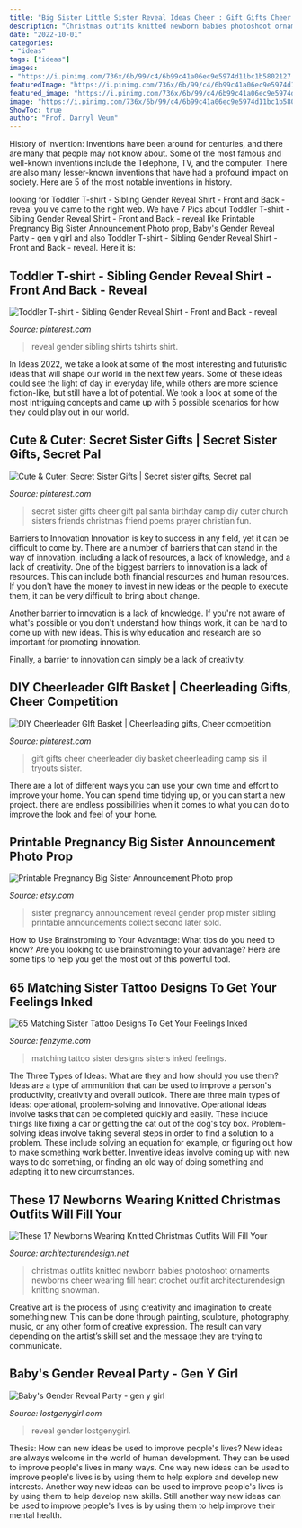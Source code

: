 ```yaml
---
title: "Big Sister Little Sister Reveal Ideas Cheer : Gift Gifts Cheer Cheerleader Diy Basket Cheerleading Camp Sis Lil Tryouts Sister"
description: "Christmas outfits knitted newborn babies photoshoot ornaments newborns cheer wearing fill heart crochet outfit architecturendesign knitting snowman"
date: "2022-10-01"
categories:
- "ideas"
tags: ["ideas"]
images:
- "https://i.pinimg.com/736x/6b/99/c4/6b99c41a06ec9e5974d11bc1b5802127.jpg"
featuredImage: "https://i.pinimg.com/736x/6b/99/c4/6b99c41a06ec9e5974d11bc1b5802127.jpg"
featured_image: "https://i.pinimg.com/736x/6b/99/c4/6b99c41a06ec9e5974d11bc1b5802127.jpg"
image: "https://i.pinimg.com/736x/6b/99/c4/6b99c41a06ec9e5974d11bc1b5802127.jpg"
ShowToc: true
author: "Prof. Darryl Veum"
---
```



History of invention:
Inventions have been around for centuries, and there are many that people may not know about. Some of the most famous and well-known inventions include the Telephone, TV, and the computer. There are also many lesser-known inventions that have had a profound impact on society. Here are 5 of the most notable inventions in history.

	

		
looking for Toddler T-shirt - Sibling Gender Reveal Shirt - Front and Back - reveal you've came to the right web. We have 7 Pics about Toddler T-shirt - Sibling Gender Reveal Shirt - Front and Back - reveal like Printable Pregnancy Big Sister Announcement Photo prop, Baby&#039;s Gender Reveal Party - gen y girl and also Toddler T-shirt - Sibling Gender Reveal Shirt - Front and Back - reveal. Here it is:
		
    
## Toddler T-shirt - Sibling Gender Reveal Shirt - Front And Back - Reveal

<img loading=lazy src="https://i.pinimg.com/736x/6b/99/c4/6b99c41a06ec9e5974d11bc1b5802127.jpg" onerror="this.onerror=null;this.src='https://tse1.mm.bing.net/th?id=OIP.yNA3JvYVNFBmHIgCwoM2XQHaHa&amp;pid=15.1';" alt="Toddler T-shirt - Sibling Gender Reveal Shirt - Front and Back - reveal">

_Source: pinterest.com_

>reveal gender sibling shirts tshirts shirt. 

	

In Ideas 2022, we take a look at some of the most interesting and futuristic ideas that will shape our world in the next few years. Some of these ideas could see the light of day in everyday life, while others are more science fiction-like, but still have a lot of potential. We took a look at some of the most intriguing concepts and came up with 5 possible scenarios for how they could play out in our world.

    
## Cute &amp; Cuter: Secret Sister Gifts | Secret Sister Gifts, Secret Pal

<img loading=lazy src="https://i.pinimg.com/originals/8b/6d/1a/8b6d1a6bc4a81c216dea5f93c0e0fe84.jpg" onerror="this.onerror=null;this.src='https://tse3.mm.bing.net/th?id=OIP.x5kHHpr0FWSNhLW9-D1OYwHaJ4&amp;pid=15.1';" alt="Cute &amp; Cuter: Secret Sister Gifts | Secret sister gifts, Secret pal">

_Source: pinterest.com_

>secret sister gifts cheer gift pal santa birthday camp diy cuter church sisters friends christmas friend poems prayer christian fun. 

	

Barriers to Innovation
Innovation is key to success in any field, yet it can be difficult to come by. There are a number of barriers that can stand in the way of innovation, including a lack of resources, a lack of knowledge, and a lack of creativity.
One of the biggest barriers to innovation is a lack of resources. This can include both financial resources and human resources. If you don't have the money to invest in new ideas or the people to execute them, it can be very difficult to bring about change.

Another barrier to innovation is a lack of knowledge. If you're not aware of what's possible or you don't understand how things work, it can be hard to come up with new ideas. This is why education and research are so important for promoting innovation.

Finally, a barrier to innovation can simply be a lack of creativity.

    
## DIY Cheerleader GIft Basket | Cheerleading Gifts, Cheer Competition

<img loading=lazy src="https://i.pinimg.com/originals/97/d7/ad/97d7ad46435fb967e45ce36815136119.jpg" onerror="this.onerror=null;this.src='https://tse1.mm.bing.net/th?id=OIP.MewwyEcUccd1awwsLEY-CgHaJ6&amp;pid=15.1';" alt="DIY Cheerleader GIft Basket | Cheerleading gifts, Cheer competition">

_Source: pinterest.com_

>gift gifts cheer cheerleader diy basket cheerleading camp sis lil tryouts sister. 

	

There are a lot of different ways you can use your own time and effort to improve your home. You can spend time tidying up, or you can start a new project. there are endless possibilities when it comes to what you can do to improve the look and feel of your home.

    
## Printable Pregnancy Big Sister Announcement Photo Prop

<img loading=lazy src="https://img1.etsystatic.com/071/1/7903879/il_570xN.820817989_mfwp.jpg" onerror="this.onerror=null;this.src='https://tse2.mm.bing.net/th?id=OIP.XLGaWFEe8NsBgnH3q-IXWgHaLH&amp;pid=15.1';" alt="Printable Pregnancy Big Sister Announcement Photo prop">

_Source: etsy.com_

>sister pregnancy announcement reveal gender prop mister sibling printable announcements collect second later sold. 

	

How to Use Brainstroming to Your Advantage: What tips do you need to know?
Are you looking to use brainstroming to your advantage? Here are some tips to help you get the most out of this powerful tool.

    
## 65 Matching Sister Tattoo Designs To Get Your Feelings Inked

<img loading=lazy src="http://www.fenzyme.com/wp-content/uploads/2016/09/Matching-Sister-Tattoo-Designs-19.jpg" onerror="this.onerror=null;this.src='https://tse1.mm.bing.net/th?id=OIP.z4URE-7Ng8e72IeVT5tCggDMEy&amp;pid=15.1';" alt="65 Matching Sister Tattoo Designs To Get Your Feelings Inked">

_Source: fenzyme.com_

>matching tattoo sister designs sisters inked feelings. 

	

The Three Types of Ideas: What are they and how should you use them?
Ideas are a type of ammunition that can be used to improve a person's productivity, creativity and overall outlook. There are three main types of ideas: operational, problem-solving and innovative.
Operational ideas involve tasks that can be completed quickly and easily. These include things like fixing a car or getting the cat out of the dog's toy box. Problem-solving ideas involve taking several steps in order to find a solution to a problem. These include solving an equation for example, or figuring out how to make something work better. Inventive ideas involve coming up with new ways to do something, or finding an old way of doing something and adapting it to new circumstances.

    
## These 17 Newborns Wearing Knitted Christmas Outfits Will Fill Your

<img loading=lazy src="https://cdn.architecturendesign.net/wp-content/uploads/2015/12/AD-Knitted-Christmas-Baby-Outfits-13.jpg" onerror="this.onerror=null;this.src='https://tse2.mm.bing.net/th?id=OIP.vzJZvN6rehALg17HX93ymwHaF7&amp;pid=15.1';" alt="These 17 Newborns Wearing Knitted Christmas Outfits Will Fill Your">

_Source: architecturendesign.net_

>christmas outfits knitted newborn babies photoshoot ornaments newborns cheer wearing fill heart crochet outfit architecturendesign knitting snowman. 

	

Creative art is the process of using creativity and imagination to create something new. This can be done through painting, sculpture, photography, music, or any other form of creative expression. The result can vary depending on the artist’s skill set and the message they are trying to communicate.

    
## Baby&#039;s Gender Reveal Party - Gen Y Girl

<img loading=lazy src="http://www.lostgenygirl.com/wp-content/uploads/2017/07/Gender-Reveal-Party-7-683x1024.jpg" onerror="this.onerror=null;this.src='https://tse3.mm.bing.net/th?id=OIP.bz-Iq1ZQCLMA7x8mJWztwgHaLG&amp;pid=15.1';" alt="Baby&#039;s Gender Reveal Party - gen y girl">

_Source: lostgenygirl.com_

>reveal gender lostgenygirl. 

	

Thesis: How can new ideas be used to improve people's lives?
New ideas are always welcome in the world of human development. They can be used to improve people's lives in many ways. One way new ideas can be used to improve people's lives is by using them to help explore and develop new interests. Another way new ideas can be used to improve people's lives is by using them to help develop new skills. Still another way new ideas can be used to improve people's lives is by using them to help improve their mental health.

